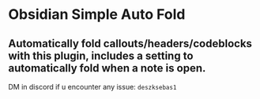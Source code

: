 # Obsidian Simple Auto Fold

Automatically fold callouts/headers/codeblocks with this plugin, includes a setting to automatically fold when a note is open.
---
 DM in discord if u encounter any issue: `deszksebas1`